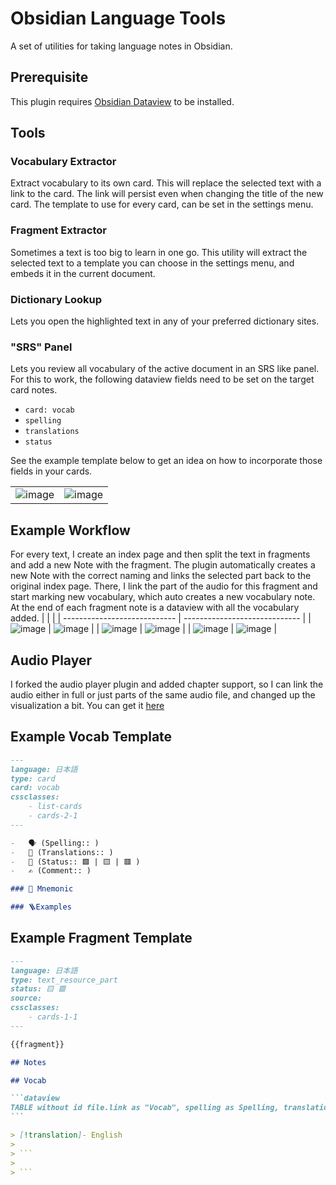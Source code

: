 # Obsidian Language Tools

A set of utilities for taking language notes in Obsidian.

## Prerequisite

This plugin requires [Obsidian Dataview](https://github.com/blacksmithgu/obsidian-dataview) to be installed.

## Tools

### Vocabulary Extractor

Extract vocabulary to its own card. This will replace the selected text with a link to the card. The link will persist even when changing the title of the new card.
The template to use for every card, can be set in the settings menu.

### Fragment Extractor

Sometimes a text is too big to learn in one go. This utility will extract the selected text to a template you can choose in the settings menu, and embeds it in the current document.

### Dictionary Lookup

Lets you open the highlighted text in any of your preferred dictionary sites.

### "SRS" Panel

Lets you review all vocabulary of the active document in an SRS like panel. For this to work, the following dataview fields need to be set on the target card notes.

-   `card: vocab`
-   `spelling`
-   `translations`
-   `status`

See the example template below to get an idea on how to incorporate those fields in your cards.

|                              |                               |
| ---------------------------- | ----------------------------- |
| ![image](/preview/srs_1.png) | ![image](/preview//srs_2.png) |

## Example Workflow

For every text, I create an index page and then split the text in fragments and add a new Note with the fragment. The plugin automatically creates a new Note with the correct naming and links the selected part back to the original index page. There, I link the part of the audio for this fragment and start marking new vocabulary, which auto creates a new vocabulary note. At the end of each fragment note is a dataview with all the vocabulary added.
| | |
| ---------------------------- | ----------------------------- |
| ![image](/preview/p1.png) | ![image](/preview/p2.png) |
| ![image](/preview/p3.png) | ![image](/preview/p4.png) |
| ![image](/preview/p5.png) | ![image](/preview/p6.png) |

## Audio Player

I forked the audio player plugin and added chapter support, so I can link the audio either in full or just parts of the same audio file, and changed up the visualization a bit. You can get it [here](https://github.com/Yidaotus/obsidian-enhanced-audio-player/)

## Example Vocab Template

```md
---
language: 日本語
type: card
card: vocab
cssclasses:
    - list-cards
    - cards-2-1
---

-   🗣️ (Spelling:: )
-   📖 (Translations:: )
-   🚧 (Status:: 🟩 | 🟨 | 🟥 )
-   ✍️ (Comment:: )

### 💭 Mnemonic

### 🪜Examples
```

## Example Fragment Template

````md
---
language: 日本語
type: text_resource_part
status: 🟨 🟥
source:
cssclasses:
    - cards-1-1
---

{{fragment}}

## Notes

## Vocab

```dataview
TABLE without id file.link as "Vocab", spelling as Spelling, translations as "Translation" FROM outgoing([[]]) WHERE card
```

> [!translation]- English
>
> ```
>
> ```
````

